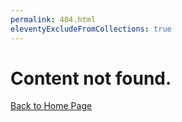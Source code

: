 ```yaml
---
permalink: 404.html
eleventyExcludeFromCollections: true
---
```

# Content not found.

[Back to Home Page](/)

